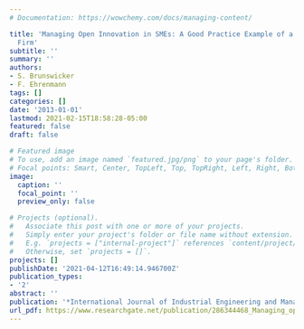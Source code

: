 ```yaml
---
# Documentation: https://wowchemy.com/docs/managing-content/

title: 'Managing Open Innovation in SMEs: A Good Practice Example of a German Software
  Firm'
subtitle: ''
summary: ''
authors:
- S. Brunswicker
- F. Ehrenmann
tags: []
categories: []
date: '2013-01-01'
lastmod: 2021-02-15T18:58:28-05:00
featured: false
draft: false

# Featured image
# To use, add an image named `featured.jpg/png` to your page's folder.
# Focal points: Smart, Center, TopLeft, Top, TopRight, Left, Right, BottomLeft, Bottom, BottomRight.
image:
  caption: ''
  focal_point: ''
  preview_only: false

# Projects (optional).
#   Associate this post with one or more of your projects.
#   Simply enter your project's folder or file name without extension.
#   E.g. `projects = ["internal-project"]` references `content/project/deep-learning/index.md`.
#   Otherwise, set `projects = []`.
projects: []
publishDate: '2021-04-12T16:49:14.946700Z'
publication_types:
- '2'
abstract: ''
publication: '*International Journal of Industrial Engineering and Management (IJIEM)*'
url_pdf: https://www.researchgate.net/publication/286344468_Managing_open_innovation_in_SMEs_A_good_practice_example_of_a_german_software_firm
---
```

